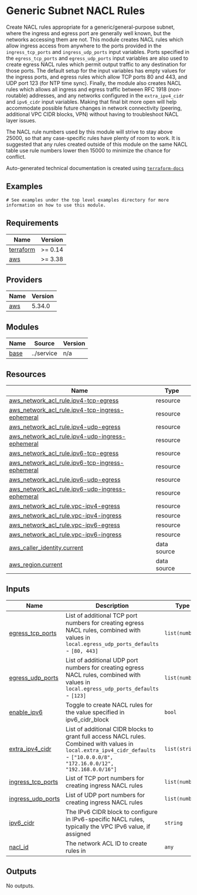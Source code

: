 # Generic Subnet NACL Rules

Create NACL rules appropriate for a generic/general-purpose subnet, where the ingress and egress port are generally well
known, but the networks accessing them are not.  This module creates NACL rules which allow ingress access from anywhere
to the ports provided in the `ingress_tcp_ports` and `ingress_udp_ports` input variables.  Ports specified in the
`egress_tcp_ports` and `egress_udp_ports` input variables are also used to create egress NACL rules which permit
output traffic to any destination for those ports.  The default setup for the input variables has empty values for the
ingress ports, and egress rules which allow TCP ports 80 and 443, and UDP port 123 (for NTP time sync).  Finally, the
module also creates NACL rules which allows all ingress and egress traffic between RFC 1918 (non-routable) addresses, and
any networks configured in the `extra_ipv4_cidr` and `ipv6_cidr` input variables.  Making that final bit more open will
help accommodate possible future changes in network connectivity (peering, additional VPC CIDR blocks, VPN) without
having to troubleshoot NACL layer issues.

The NACL rule numbers used by this module will strive to stay above 25000, so that any case-specific rules have plenty of
room to work.  It is suggested that any rules created outside of this module on the same NACL table use rule numbers lower
then 15000 to minimize the chance for conflict.
<!-- BEGINNING OF PRE-COMMIT-TERRAFORM DOCS HOOK -->

Auto-generated technical documentation is created using [`terraform-docs`](https://terraform-docs.io/)
## Examples

```hcl
# See examples under the top level examples directory for more information on how to use this module.
```

## Requirements

| Name | Version |
|------|---------|
| <a name="requirement_terraform"></a> [terraform](#requirement\_terraform) | >= 0.14 |
| <a name="requirement_aws"></a> [aws](#requirement\_aws) | >= 3.38 |

## Providers

| Name | Version |
|------|---------|
| <a name="provider_aws"></a> [aws](#provider\_aws) | 5.34.0 |

## Modules

| Name | Source | Version |
|------|--------|---------|
| <a name="module_base"></a> [base](#module\_base) | ../service | n/a |

## Resources

| Name | Type |
|------|------|
| [aws_network_acl_rule.ipv4-tcp-egress](https://registry.terraform.io/providers/hashicorp/aws/latest/docs/resources/network_acl_rule) | resource |
| [aws_network_acl_rule.ipv4-tcp-ingress-ephemeral](https://registry.terraform.io/providers/hashicorp/aws/latest/docs/resources/network_acl_rule) | resource |
| [aws_network_acl_rule.ipv4-udp-egress](https://registry.terraform.io/providers/hashicorp/aws/latest/docs/resources/network_acl_rule) | resource |
| [aws_network_acl_rule.ipv4-udp-ingress-ephemeral](https://registry.terraform.io/providers/hashicorp/aws/latest/docs/resources/network_acl_rule) | resource |
| [aws_network_acl_rule.ipv6-tcp-egress](https://registry.terraform.io/providers/hashicorp/aws/latest/docs/resources/network_acl_rule) | resource |
| [aws_network_acl_rule.ipv6-tcp-ingress-ephemeral](https://registry.terraform.io/providers/hashicorp/aws/latest/docs/resources/network_acl_rule) | resource |
| [aws_network_acl_rule.ipv6-udp-egress](https://registry.terraform.io/providers/hashicorp/aws/latest/docs/resources/network_acl_rule) | resource |
| [aws_network_acl_rule.ipv6-udp-ingress-ephemeral](https://registry.terraform.io/providers/hashicorp/aws/latest/docs/resources/network_acl_rule) | resource |
| [aws_network_acl_rule.vpc-ipv4-egress](https://registry.terraform.io/providers/hashicorp/aws/latest/docs/resources/network_acl_rule) | resource |
| [aws_network_acl_rule.vpc-ipv4-ingress](https://registry.terraform.io/providers/hashicorp/aws/latest/docs/resources/network_acl_rule) | resource |
| [aws_network_acl_rule.vpc-ipv6-egress](https://registry.terraform.io/providers/hashicorp/aws/latest/docs/resources/network_acl_rule) | resource |
| [aws_network_acl_rule.vpc-ipv6-ingress](https://registry.terraform.io/providers/hashicorp/aws/latest/docs/resources/network_acl_rule) | resource |
| [aws_caller_identity.current](https://registry.terraform.io/providers/hashicorp/aws/latest/docs/data-sources/caller_identity) | data source |
| [aws_region.current](https://registry.terraform.io/providers/hashicorp/aws/latest/docs/data-sources/region) | data source |

## Inputs

| Name | Description | Type | Default | Required |
|------|-------------|------|---------|:--------:|
| <a name="input_egress_tcp_ports"></a> [egress\_tcp\_ports](#input\_egress\_tcp\_ports) | List of additional TCP port numbers for creating egress NACL rules, combined with values in `local.egress_udp_ports_defaults` - `[80, 443]` | `list(number)` | `[]` | no |
| <a name="input_egress_udp_ports"></a> [egress\_udp\_ports](#input\_egress\_udp\_ports) | List of additional UDP port numbers for creating egress NACL rules, combined with values in `local.egress_udp_ports_defaults` - `[123]` | `list(number)` | `[]` | no |
| <a name="input_enable_ipv6"></a> [enable\_ipv6](#input\_enable\_ipv6) | Toggle to create NACL rules for the value specified in ipv6\_cidr\_block | `bool` | `false` | no |
| <a name="input_extra_ipv4_cidr"></a> [extra\_ipv4\_cidr](#input\_extra\_ipv4\_cidr) | List of additional CIDR blocks to grant full access NACL rules.<br>  Combined with values in `local.extra_ipv4_cidr_defaults` - `["10.0.0.0/8", "172.16.0.0/12", "192.168.0.0/16"]` | `list(string)` | `[]` | no |
| <a name="input_ingress_tcp_ports"></a> [ingress\_tcp\_ports](#input\_ingress\_tcp\_ports) | List of TCP port numbers for creating ingress NACL rules | `list(number)` | `[]` | no |
| <a name="input_ingress_udp_ports"></a> [ingress\_udp\_ports](#input\_ingress\_udp\_ports) | List of UDP port numbers for creating ingress NACL rules | `list(number)` | `[]` | no |
| <a name="input_ipv6_cidr"></a> [ipv6\_cidr](#input\_ipv6\_cidr) | The IPv6 CIDR block to configure in IPv6-specific NACL rules, typically the VPC IPv6 value, if assigned | `string` | `null` | no |
| <a name="input_nacl_id"></a> [nacl\_id](#input\_nacl\_id) | The network ACL ID to create rules in | `any` | n/a | yes |

## Outputs

No outputs.


<!-- END OF PRE-COMMIT-TERRAFORM DOCS HOOK -->
